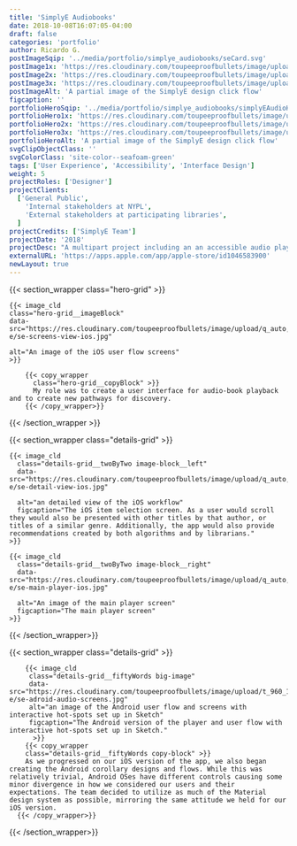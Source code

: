 ```yaml
---
title: 'SimplyE Audiobooks'
date: 2018-10-08T16:07:05-04:00
draft: false
categories: 'portfolio'
author: Ricardo G.
postImageSqip: '../media/portfolio/simplye_audiobooks/seCard.svg'
postImage1x: 'https://res.cloudinary.com/toupeeproofbullets/image/upload/t_hp_portfolio/v1581611954/simply-e/simplyE-audioBookPlayerHP.jpg'
postImage2x: 'https://res.cloudinary.com/toupeeproofbullets/image/upload/t_hp_portfolio_2x/v1581611954/simply-e/simplyE-audioBookPlayerHP.jpg'
postImage3x: 'https://res.cloudinary.com/toupeeproofbullets/image/upload/t_hp_portfolio_3x/v1581611954/simply-e/simplyE-audioBookPlayerHP.jpg'
postImageAlt: 'A partial image of the SimplyE design click flow'
figcaption: ''
portfolioHeroSqip: '../media/portfolio/simplye_audiobooks/simplyEAudioHeroSqip.svg'
portfolioHero1x: 'https://res.cloudinary.com/toupeeproofbullets/image/upload/t_porfolio_hero_1280_1x/v1582837490/simply-e/se-screens-view-ios.jpg'
portfolioHero2x: 'https://res.cloudinary.com/toupeeproofbullets/image/upload/t_porfolio_hero_1280_2x/v1582837490/simply-e/se-screens-view-ios.jpg'
portfolioHero3x: 'https://res.cloudinary.com/toupeeproofbullets/image/upload/t_porfolio_hero_1280_3x/v1582837490/simply-e/se-screens-view-ios.jpg'
portfolioHeroAlt: 'A partial image of the SimplyE design click flow'
svgClipObjectClass: ''
svgColorClass: 'site-color--seafoam-green'
tags: ['User Experience', 'Accessibility', 'Interface Design']
weight: 5
projectRoles: ['Designer']
projectClients:
  ['General Public',
    'Internal stakeholders at NYPL',
    'External stakeholders at participating libraries',
  ]
projectCredits: ['SimplyE Team']
projectDate: '2018'
projectDesc: "A multipart project including an an accessible audio player interface and catalog for accessing audio book content"
externalURL: 'https://apps.apple.com/app/apple-store/id1046583900'
newLayout: true
---
```


{{< section_wrapper class="hero-grid" >}}

    {{< image_cld
    class="hero-grid__imageBlock"
    data-src="https://res.cloudinary.com/toupeeproofbullets/image/upload/q_auto,w_auto,c_scale,f_auto/v1582837490/simply-e/se-screens-view-ios.jpg"
    
    alt="An image of the iOS user flow screens"
    >}}

        {{< copy_wrapper
          class="hero-grid__copyBlock" >}}
          My role was to create a user interface for audio-book playback and to create new pathways for discovery.
        {{< /copy_wrapper>}}

{{< /section_wrapper >}}

{{< section_wrapper class="details-grid" >}}

    {{< image_cld
      class="details-grid__twoByTwo image-block__left"
      data-src="https://res.cloudinary.com/toupeeproofbullets/image/upload/q_auto,w_auto,c_scale,f_auto/v1582830616/simply-e/se-detail-view-ios.jpg"
      
      alt="an detailed view of the iOS workflow"
      figcaption="The iOS item selection screen. As a user would scroll they would also be presented with other titles by that author, or titles of a similar genre. Additionally, the app would also provide recommendations created by both algorithms and by librarians."
    >}}

    {{< image_cld
      class="details-grid__twoByTwo image-block__right"
      data-src="https://res.cloudinary.com/toupeeproofbullets/image/upload/q_auto,w_auto,c_scale,f_auto/v1582830616/simply-e/se-main-player-ios.jpg"
      
      alt="An image of the main player screen"
      figcaption="The main player screen"
    >}}

{{< /section_wrapper>}}

{{< section_wrapper class="details-grid" >}}

        {{< image_cld
         class="details-grid__fiftyWords big-image"
         data-src="https://res.cloudinary.com/toupeeproofbullets/image/upload/t_960_1x,q_auto,w_auto,c_scale,f_auto/v1582831627/simply-e/se-adroid-audio-screens.jpg"
         alt="an image of the Android user flow and screens with interactive hot-spots set up in Sketch"
         figcaption="The Android version of the player and user flow with interactive hot-spots set up in Sketch."
          >}}
        {{< copy_wrapper
        class="details-grid__fiftyWords copy-block" >}}
        As we progressed on our iOS version of the app, we also began creating the Android corollary designs and flows. While this was relatively trivial, Android OSes have different controls causing some minor divergence in how we considered our users and their expectations. The team decided to utilize as much of the Material design system as possible, mirroring the same attitude we held for our iOS version.
      {{< /copy_wrapper>}}
{{< /section_wrapper>}}